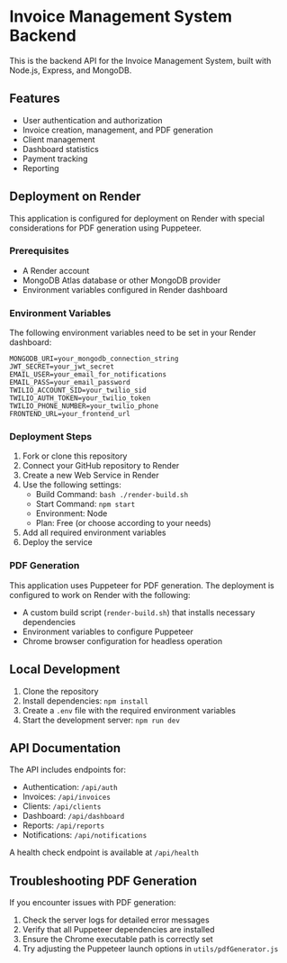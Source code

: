 # Invoice Management System Backend

This is the backend API for the Invoice Management System, built with Node.js, Express, and MongoDB.

## Features

- User authentication and authorization
- Invoice creation, management, and PDF generation
- Client management
- Dashboard statistics
- Payment tracking
- Reporting

## Deployment on Render

This application is configured for deployment on Render with special considerations for PDF generation using Puppeteer.

### Prerequisites

- A Render account
- MongoDB Atlas database or other MongoDB provider
- Environment variables configured in Render dashboard

### Environment Variables

The following environment variables need to be set in your Render dashboard:

```
MONGODB_URI=your_mongodb_connection_string
JWT_SECRET=your_jwt_secret
EMAIL_USER=your_email_for_notifications
EMAIL_PASS=your_email_password
TWILIO_ACCOUNT_SID=your_twilio_sid
TWILIO_AUTH_TOKEN=your_twilio_token
TWILIO_PHONE_NUMBER=your_twilio_phone
FRONTEND_URL=your_frontend_url
```

### Deployment Steps

1. Fork or clone this repository
2. Connect your GitHub repository to Render
3. Create a new Web Service in Render
4. Use the following settings:
   - Build Command: `bash ./render-build.sh`
   - Start Command: `npm start`
   - Environment: Node
   - Plan: Free (or choose according to your needs)
5. Add all required environment variables
6. Deploy the service

### PDF Generation

This application uses Puppeteer for PDF generation. The deployment is configured to work on Render with the following:

- A custom build script (`render-build.sh`) that installs necessary dependencies
- Environment variables to configure Puppeteer
- Chrome browser configuration for headless operation

## Local Development

1. Clone the repository
2. Install dependencies: `npm install`
3. Create a `.env` file with the required environment variables
4. Start the development server: `npm run dev`

## API Documentation

The API includes endpoints for:

- Authentication: `/api/auth`
- Invoices: `/api/invoices`
- Clients: `/api/clients`
- Dashboard: `/api/dashboard`
- Reports: `/api/reports`
- Notifications: `/api/notifications`

A health check endpoint is available at `/api/health`

## Troubleshooting PDF Generation

If you encounter issues with PDF generation:

1. Check the server logs for detailed error messages
2. Verify that all Puppeteer dependencies are installed
3. Ensure the Chrome executable path is correctly set
4. Try adjusting the Puppeteer launch options in `utils/pdfGenerator.js` 